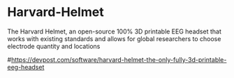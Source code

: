 # Harvard-Helmet
The Harvard Helmet, an open-source 100% 3D printable EEG headset that works with existing standards and allows for global researchers to choose electrode quantity and locations

#https://devpost.com/software/harvard-helmet-the-only-fully-3d-printable-eeg-headset
